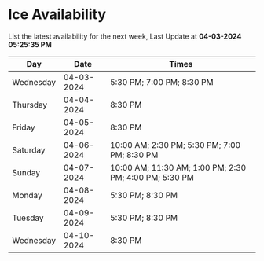 # Ice Availability

List the latest availability for the next week, Last Update at **04-03-2024 05:25:35 PM**

| Day         | Date        | Times       |
| ----------- | ----------- | ----------- |
|Wednesday|04-03-2024|5:30 PM; 7:00 PM; 8:30 PM|
|Thursday|04-04-2024|8:30 PM|
|Friday|04-05-2024|8:30 PM|
|Saturday|04-06-2024|10:00 AM; 2:30 PM; 5:30 PM; 7:00 PM; 8:30 PM|
|Sunday|04-07-2024|10:00 AM; 11:30 AM; 1:00 PM; 2:30 PM; 4:00 PM; 5:30 PM|
|Monday|04-08-2024|5:30 PM; 8:30 PM|
|Tuesday|04-09-2024|5:30 PM; 8:30 PM|
|Wednesday|04-10-2024|8:30 PM|
